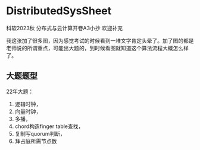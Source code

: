 # DistributedSysSheet
科软2023秋 分布式与云计算开卷A3小抄 欢迎补充

我这张加了很多图，因为感觉考试的时候看到一堆文字肯定头晕了。加了图的都是老师说的所谓重点，可能出大题的，到时候看图就知道这个算法流程大概怎么样了。

## 大题题型
22年大题：
1. 逻辑时钟，
2. 向量时钟，
3. 多播，
4. chord构造finger table查找， 
5. 复制写quorum判断，
6. 拜占庭所需节点数
